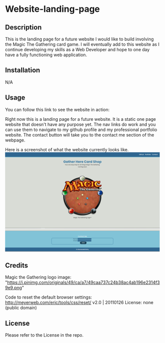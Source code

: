 # Website-landing-page

## Description

This is the landing page for a future website I would like to build involving the Magic The Gathering card game. I will eventually add to this website as I continue developing my skills as a Web Developer and hope to one day have a fully functioning web application.

## Installation

N/A

## Usage

You can follow this link to see the website in action: 

Right now this is a landing page for a future website. It is a static one page website that doesn't have any purpose yet. The nav links do work and you can use them to navigate to my github profile and my professional portfolio website. The contact button will take you to the contact me section of the webpage.

Here is a screenshot of what the website currently looks like.
![Screenshot of Gather Here Card Shop Landing Page](assets\Capture.PNG)
![Screenshot of Gather Here Card Shop Landing Page](assets\Capture-2.PNG)

## Credits

Magic the Gathering logo image: "https://i.pinimg.com/originals/49/ca/a7/49caa737c24b38ac4ab196e2314f39e9.png"

Code to reset the default browser settings: http://meyerweb.com/eric/tools/css/reset/ 
   v2.0 | 20110126
   License: none (public domain)

## License

Please refer to the License in the repo.